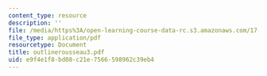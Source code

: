```yaml
---
content_type: resource
description: ''
file: /media/https%3A/open-learning-course-data-rc.s3.amazonaws.com/17-03-introduction-to-political-thought-spring-2004/e9f4e1f8bd08c21e7566598962c39eb4_outlinerousseau3.pdf
file_type: application/pdf
resourcetype: Document
title: outlinerousseau3.pdf
uid: e9f4e1f8-bd08-c21e-7566-598962c39eb4
---
```

